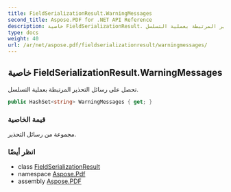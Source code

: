 ```yaml
---
title: FieldSerializationResult.WarningMessages
second_title: Aspose.PDF for .NET API Reference
description: خاصية FieldSerializationResult. تحصل على رسائل التحذير المرتبطة بعملية التسلسل
type: docs
weight: 40
url: /ar/net/aspose.pdf/fieldserializationresult/warningmessages/
---
```

## خاصية FieldSerializationResult.WarningMessages

تحصل على رسائل التحذير المرتبطة بعملية التسلسل.

```csharp
public HashSet<string> WarningMessages { get; }
```

### قيمة الخاصية

مجموعة من رسائل التحذير.

### انظر أيضًا

* class [FieldSerializationResult](../)
* namespace [Aspose.Pdf](../../../aspose.pdf/)
* assembly [Aspose.PDF](../../../)